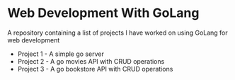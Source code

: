 # Web Development With GoLang
A repository containing a list of projects I have worked on using GoLang for web development
* Project 1 - A simple go server
* Project 2 - A go movies API with CRUD operations
* Project 3 - A go bookstore API with CRUD operations
